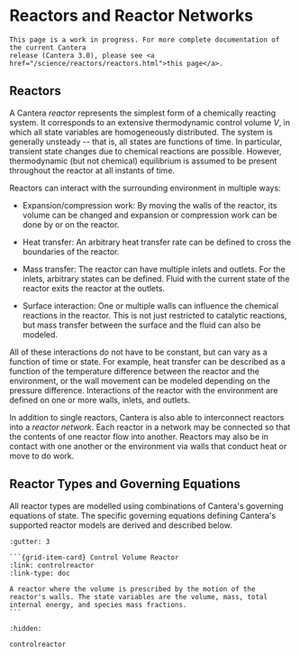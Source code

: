 # Reactors and Reactor Networks

```{caution}
This page is a work in progress. For more complete documentation of the current Cantera
release (Cantera 3.0), please see <a href="/science/reactors/reactors.html">this page</a>.
```

## Reactors

A Cantera *reactor* represents the simplest form of a chemically reacting system. It
corresponds to an extensive thermodynamic control volume $V$, in which all state
variables are homogeneously distributed. The system is generally unsteady -- that is,
all states are functions of time. In particular, transient state changes due to chemical
reactions are possible. However, thermodynamic (but not chemical) equilibrium is assumed
to be present throughout the reactor at all instants of time.

Reactors can interact with the surrounding environment in multiple ways:

- Expansion/compression work: By moving the walls of the reactor, its volume can be
  changed and expansion or compression work can be done by or on the reactor.

- Heat transfer: An arbitrary heat transfer rate can be defined to cross the boundaries
  of the reactor.

- Mass transfer: The reactor can have multiple inlets and outlets. For the inlets,
  arbitrary states can be defined. Fluid with the current state of the reactor exits the
  reactor at the outlets.

- Surface interaction: One or multiple walls can influence the chemical reactions in the
  reactor. This is not just restricted to catalytic reactions, but mass transfer between
  the surface and the fluid can also be modeled.

All of these interactions do not have to be constant, but can vary as a function of time
or state. For example, heat transfer can be described as a function of the temperature
difference between the reactor and the environment, or the wall movement can be modeled
depending on the pressure difference. Interactions of the reactor with the environment
are defined on one or more walls, inlets, and outlets.

In addition to single reactors, Cantera is also able to interconnect reactors into a
*reactor network*. Each reactor in a network may be connected so that the contents of one
reactor flow into another. Reactors may also be in contact with one another or the
environment via walls that conduct heat or move to do work.

## Reactor Types and Governing Equations

All reactor types are modelled using combinations of Cantera's governing equations of
state. The specific governing equations defining Cantera's supported reactor models are
derived and described below.


````{grid} 2
:gutter: 3

```{grid-item-card} Control Volume Reactor
:link: controlreactor
:link-type: doc

A reactor where the volume is prescribed by the motion of the reactor's walls. The state variables are the volume, mass, total internal energy, and species mass fractions.
```

````

```{toctree}
:hidden:

controlreactor
```